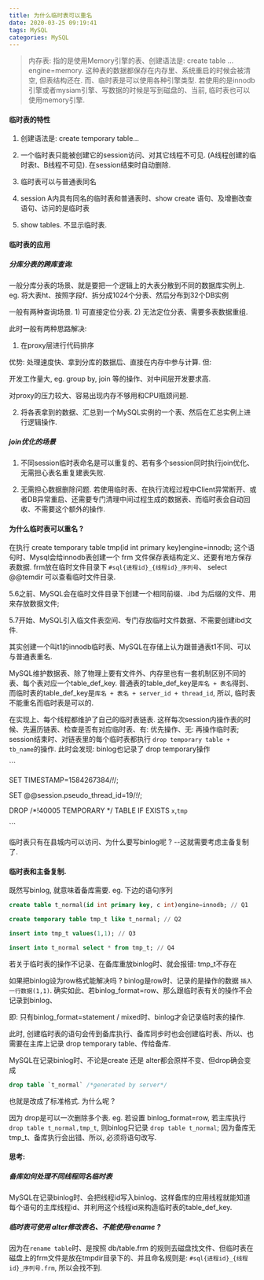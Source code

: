 ```yaml
---
title: 为什么临时表可以重名
date: 2020-03-25 09:19:41
tags: MySQL
categories: MySQL
---
```


> 内存表: 指的是使用Memory引擎的表、创建语法是: create table ... engine=memory. 这种表的数据都保存在内存里、系统重启的时候会被清空, 但表结构还在. 而、临时表是可以使用各种引擎类型. 若使用的是innodb引擎或者mysiam引擎、写数据的时候是写到磁盘的、当前, 临时表也可以使用memory引擎.



#### 临时表的特性

1. 创建语法是: create temporary table...

2. 一个临时表只能被创建它的session访问、对其它线程不可见. (A线程创建的临时表t、B线程不可见). 在session结束时自动删除.

3. 临时表可以与普通表同名

4. session A内具有同名的临时表和普通表时、show create 语句、及增删改查语句、访问的是临时表

5. show tables. 不显示临时表.

#### 临时表的应用

##### 分库分表的跨库查询.

  一般分库分表的场景、就是要把一个逻辑上的大表分散到不同的数据库实例上. eg. 将大表ht、按照字段f、拆分成1024个分表、然后分布到32个DB实例

  一般有两种查询场景. 1) 可直接定位分表. 2) 无法定位分表、需要多表数据重组.

  此时一般有两种思路解决:

  1) 在proxy层进行代码排序

   优势: 处理速度快、拿到分库的数据后、直接在内存中参与计算. 但: 

   开发工作量大, eg. group by, join 等的操作、对中间层开发要求高.

   对proxy的压力较大、容易出现内存不够用和CPU瓶颈问题.

  2) 将各表拿到的数据、汇总到一个MySQL实例的一个表、然后在汇总实例上进行逻辑操作.

 

##### join优化的场景

1) 不同session临时表命名是可以重复的、若有多个session同时执行join优化、无需担心表名重复建表失败.

2) 无需担心数据删除问题. 若使用临时表、在执行流程过程中Client异常断开、或者DB异常重启、还需要专门清理中间过程生成的数据表、而临时表会自动回收、不需要这个额外的操作.

 

#### 为什么临时表可以重名 ?

在执行 create temporary table tmp(id int primary key)engine=innodb; 这个语句时、Mysql会给innodb表创建一个 frm 文件保存表结构定义、还要有地方保存表数据. frm放在临时文件目录下 `#sql{进程id}_{线程id}_序列号`、 select @@temdir 可以查看临时文件目录.



5.6之前、MySQL会在临时文件目录下创建一个相同前缀、.ibd 为后缀的文件、用来存放数据文件;

5.7开始、MySQL引入临文件表空间、专门存放临时文件数据、不需要创建ibd文件.

其实创建一个叫t1的innodb临时表、MySQL在存储上认为跟普通表t1不同、可以与普通表重名.



MySQL维护数据表、除了物理上要有文件外、内存里也有一套机制区别不同的表、每个表对应一个table_def_key. 普通表的table_def_key是`库名 + 表名`得到、而临时表的table_def_key是`库名 + 表名 + server_id + thread_id`, 所以, 临时表不能重名而临时表是可以的.



在实现上、每个线程都维护了自己的临时表链表. 这样每次session内操作表的时候、先遍历链表、检查是否有对应临时表、有: 优先操作、无: 再操作临时表; session结束时、对链表里的每个临时表都执行 `drop temporary table + tb_name`的操作. 此时会发现: binlog也记录了 drop temporary操作

\```

SET TIMESTAMP=1584267384/*!*/;

SET @@session.pseudo_thread_id=19/*!*/;

DROP /*!40005 TEMPORARY */ TABLE IF EXISTS `x`,`tmp`

\```

临时表只有在县城内可以访问、为什么要写binlog呢 ? --这就需要考虑主备复制了.



#### 临时表和主备复制.

既然写binlog, 就意味着备库需要. eg. 下边的语句序列

```sql
create table t_normal(id int primary key, c int)engine=innodb; // Q1

create temporary table tmp_t like t_normal; // Q2

insert into tmp_t values(1,1); // Q3

insert into t_normal select * from tmp_t; // Q4
```



若关于临时表的操作不记录、在备库重放binlog时、就会报错: tmp_t不存在

如果把binlog设为row格式能解决吗 ? binlog是row时、记录的是操作的数据 `插入一行数据(1,1)`. 确实如此、若binlog_format=row、那么跟临时表有关的操作不会记录到binlog、

即: 只有binlog_format=statement / mixed时、binlog才会记录临时表的操作.

此时, 创建临时表的语句会传到备库执行、备库同步时也会创建临时表、所以、也需要在主库上记录 drop temporary table、传给备库.



MySQL在记录binlog时、不论是create 还是 alter都会原样不变、但drop确会变成 

```sql
drop table `t_normal` /*generated by server*/
```

也就是改成了标准格式. 为什么呢 ?

因为 drop是可以一次删除多个表. eg. 若设置 binlog_format=row, 若主库执行 `drop table t_normal,tmp_t`, 则binlog只记录 `drop table t_normal`; 因为备库无tmp_t、备库执行会出错、所以, 必须将语句改写.



#### 思考: 

##### 备库如何处理不同线程同名临时表

MySQL在记录binlog时、会把线程id写入binlog、这样备库的应用线程就能知道每个语句的主库线程id、并利用这个线程id来构造临时表的table_def_key. 



##### 临时表可使用 alter修改表名、不能使用rename ?

因为在`rename table`时、是按照 db/table.frm 的规则去磁盘找文件、但临时表在磁盘上的frm文件是放在tmpdir目录下的、并且命名规则是: `#sql{进程id}_{线程id}_序列号.frm`, 所以会找不到.